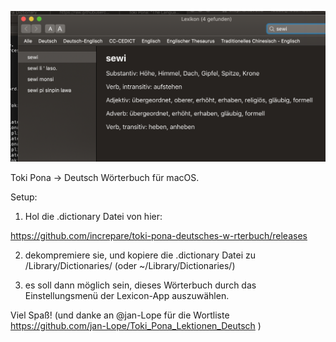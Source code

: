 ![Bildschirm](https://raw.githubusercontent.com/increpare/toki-pona-deutsches-w-rterbuch/master/bildschirm.png)

Toki Pona -> Deutsch Wörterbuch für macOS.


Setup:

1) Hol die .dictionary Datei von hier:

https://github.com/increpare/toki-pona-deutsches-w-rterbuch/releases

2) dekompremiere sie, und kopiere die .dictionary Datei zu /Library/Dictionaries/ (oder ~/Library/Dictionaries/)

3) es soll dann möglich sein, dieses Wörterbuch durch das Einstellungsmenü der Lexicon-App auszuwählen.

Viel Spaß! (und danke an @jan-Lope für die Wortliste https://github.com/jan-Lope/Toki_Pona_Lektionen_Deutsch )
